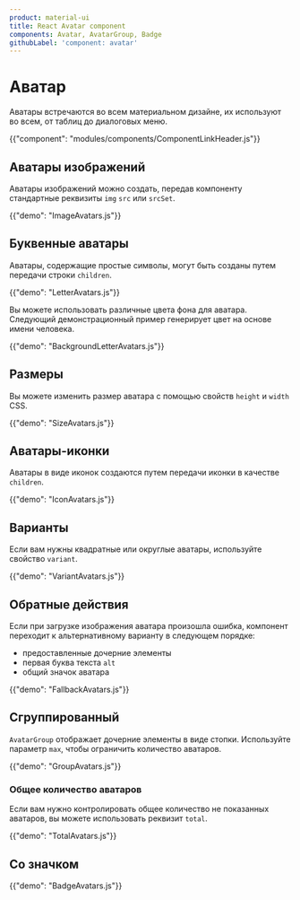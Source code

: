 ```yaml
---
product: material-ui
title: React Avatar component
components: Avatar, AvatarGroup, Badge
githubLabel: 'component: avatar'
---
```


# Аватар <meta data-oversett="" data-original-text="Avatar">

<p class="description">Аватары встречаются во всем материальном дизайне, их используют во всем, от таблиц до диалоговых меню.</p>

{{"component": "modules/components/ComponentLinkHeader.js"}}

## Аватары изображений <meta data-oversett="" data-original-text="Image avatars">

Аватары изображений можно создать, передав компоненту стандартные реквизиты `img` `src` или `srcSet`.

{{"demo": "ImageAvatars.js"}}

## Буквенные аватары <meta data-oversett="" data-original-text="Letter avatars">

Аватары, содержащие простые символы, могут быть созданы путем передачи строки `children`.

{{"demo": "LetterAvatars.js"}}

Вы можете использовать различные цвета фона для аватара. Следующий демонстрационный пример генерирует цвет на основе имени человека.

{{"demo": "BackgroundLetterAvatars.js"}}

## Размеры <meta data-oversett="" data-original-text="Sizes">

Вы можете изменить размер аватара с помощью свойств `height` и `width` CSS.

{{"demo": "SizeAvatars.js"}}

## Аватары-иконки <meta data-oversett="" data-original-text="Icon avatars">

Аватары в виде иконок создаются путем передачи иконки в качестве `children`.

{{"demo": "IconAvatars.js"}}

## Варианты <meta data-oversett="" data-original-text="Variants">

Если вам нужны квадратные или округлые аватары, используйте свойство `variant`.

{{"demo": "VariantAvatars.js"}}

## Обратные действия <meta data-oversett="" data-original-text="Fallbacks">

Если при загрузке изображения аватара произошла ошибка, компонент переходит к альтернативному варианту в следующем порядке:

-   предоставленные дочерние элементы
-   первая буква текста `alt`
-   общий значок аватара

{{"demo": "FallbackAvatars.js"}}

## Сгруппированный <meta data-oversett="" data-original-text="Grouped">

`AvatarGroup` отображает дочерние элементы в виде стопки. Используйте параметр `max`, чтобы ограничить количество аватаров.

{{"demo": "GroupAvatars.js"}}

### Общее количество аватаров <meta data-oversett="" data-original-text="Total avatars">

Если вам нужно контролировать общее количество не показанных аватаров, вы можете использовать реквизит `total`.

{{"demo": "TotalAvatars.js"}}

## Со значком <meta data-oversett="" data-original-text="With badge">

{{"demo": "BadgeAvatars.js"}}
